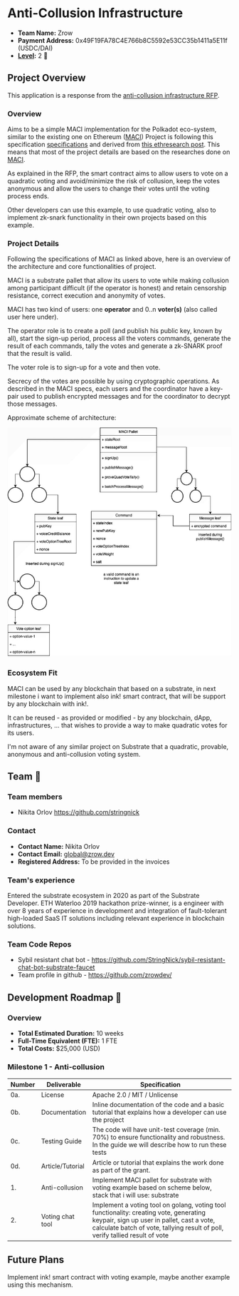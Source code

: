 # Anti-Collusion Infrastructure

- **Team Name:** Zrow
- **Payment Address:** 0x49F19FA78C4E766b8C5592e53CC35b1411a5E11f (USDC/DAI)
- **[Level](https://github.com/w3f/Grants-Program/tree/master#level_slider-levels):** 2 :chicken:

## Project Overview

This application is a response from the [anti-collusion infrastructure RFP](https://github.com/w3f/Grants-Program/blob/master/docs/RFPs/anti-collusion_infrastructure.md).

### Overview

Aims to be a simple MACI implementation for the Polkadot eco-system, similar to the existing one on Ethereum ([MACI](https://github.com/privacy-scaling-explorations/maci))
Project is following this specification [specifications](https://github.com/privacy-scaling-explorations/maci/tree/9b1b1a631090ee89d2bc12f4bcef7763e42caef0/specs) and derived from [this ethresearch post](https://ethresear.ch/t/minimal-anti-collusion-infrastructure/5413). This means that most of the project details are based on the researches done on [MACI](https://ethresear.ch/t/minimal-anti-collusion-infrastructure/5413).

As explained in the RFP, the smart contract aims to allow users to vote on a quadratic voting and avoid/minimize the risk of collusion, keep the votes anonymous and allow the users to change their votes until the voting process ends.

Other developers can use this example, to use quadratic voting, also to implement zk-snark functionality in their own
projects based on this example.

### Project Details

Following the specifications of MACI as linked above, here is an overview of the architecture and core functionalities of project. 

MACI is a substrate pallet that allow its users to vote while making collusion among participant difficult (if the operator is honest) and retain censorship resistance, correct execution and anonymity of votes. 

MACI has two kind of users: one **operator** and 0..n **voter(s)** (also called user here under). 

The operator role is to create a poll (and publish his public key, known by all), start the sign-up period, process all the voters commands, generate the result of each commands, tally the votes and generate a zk-SNARK proof that the result is valid. 

The voter role is to sign-up for a vote and then vote. 

Secrecy of the votes are possible by using cryptographic operations. As described in the MACI specs, each users and the coordinator have a key-pair used to publish encrypted messages and for the coordinator to decrypt those messages.

Approximate scheme of architecture:

![MACI Scheme](https://github.com/zrowdev/substrate-maci/blob/main/arch.jpg?raw=true)

### Ecosystem Fit

MACI can be used by any blockchain that based on a substrate, in next milestone i want to implement also ink! smart contract, that will be support by any blockchain with ink!.

It can be reused - as provided or modified - by any blockchain, dApp, infrastructures, ... that wishes to provide a way to make quadratic votes for its users. 

I'm not aware of any similar project on Substrate that a quadratic, provable, anonymous and anti-collusion voting system.
  
## Team :busts_in_silhouette:

### Team members

- Nikita Orlov https://github.com/stringnick

### Contact

- **Contact Name:** Nikita Orlov 
- **Contact Email:** global@zrow.dev
- **Registered Address:** To be provided in the invoices

### Team's experience

Entered the substrate ecosystem in 2020 as part of the Substrate Developer. ETH Waterloo 2019 hackathon prize-winner, is a engineer with over 8 years of experience in development and integration of fault-tolerant high-loaded SaaS IT solutions including relevant experience in blockchain solutions.


### Team Code Repos

* Sybil resistant chat bot - https://github.com/StringNick/sybil-resistant-chat-bot-substrate-faucet
* Team profile in github - https://github.com/zrowdev/

## Development Roadmap :nut_and_bolt:

### Overview

- **Total Estimated Duration:** 10 weeks
- **Full-Time Equivalent (FTE):**  1 FTE 
- **Total Costs:** $25,000 (USD)

### Milestone 1 - Anti-collusion

| Number | Deliverable      | Specification                                                                                                                                                                                                         |
| ------ | ---------------- | --------------------------------------------------------------------------------------------------------------------------------------------------------------------------------------------------------------------- |
| 0a.    | License          | Apache 2.0 / MIT / Unlicense                                                                                                                                                                                          |
| 0b.    | Documentation    | Inline documentation of the code and a basic tutorial that explains how a developer can use the project                                                                                                               |
| 0c.    | Testing Guide    | The code will have unit-test coverage (min. 70%) to ensure functionality and robustness. In the guide we will describe how to run these tests                                                                         |
| 0d.    | Article/Tutorial | Article or tutorial that explains the work done as part of the grant.                                                                                                                                                 |
| 1.     | Anti-collusion   | Implement MACI pallet for substrate with voting example based on scheme below, stack that i will use: substrate                                                                                                       |
| 2.     | Voting chat tool | Implement a voting tool on golang, voting tool functionality: creating vote, generating keypair, sign up user in pallet, cast a vote, calculate batch of vote, tallying result of poll, verify tallied result of vote |



## Future Plans

Implement ink! smart contract with voting example, maybe another example using this mechanism.